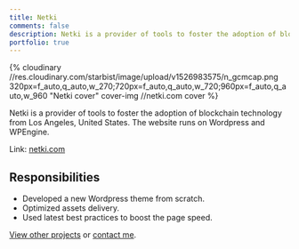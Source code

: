 ```yaml
---
title: Netki
comments: false
description: Netki is a provider of tools to foster the adoption of blockchain technology from Los Angeles, United States. The website runs on Wordpress and WPEngine.
portfolio: true
---
```


{% cloudinary //res.cloudinary.com/starbist/image/upload/v1526983575/n_gcmcap.png 320px=f_auto,q_auto,w_270;720px=f_auto,q_auto,w_720;960px=f_auto,q_auto,w_960 "Netki cover" cover-img //netki.com cover %}

Netki is a provider of tools to foster the adoption of blockchain technology from Los Angeles, United States. The website runs on Wordpress and WPEngine.

Link: [netki.com](//netki.com/)

## Responsibilities

- Developed a new Wordpress theme from scratch.
- Optimized assets delivery.
- Used latest best practices to boost the page speed.

[View other projects](/portfolio/) or [contact me](/about-me/).
